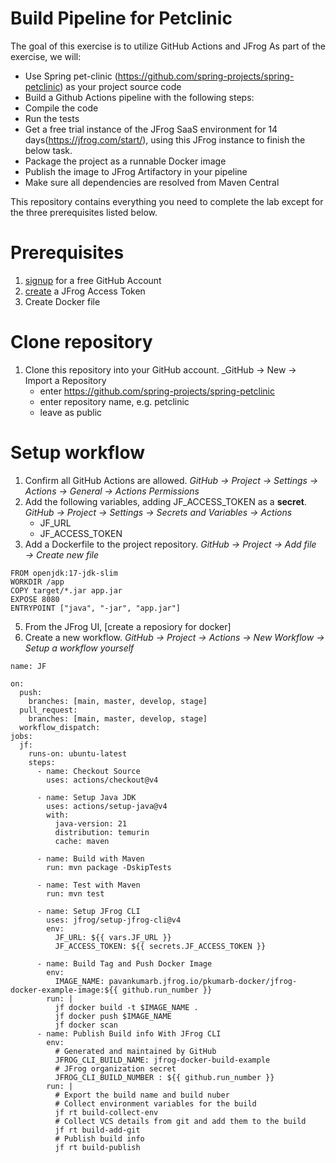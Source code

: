 # Build Pipeline for Petclinic
The goal of this exercise is to utilize GitHub Actions and JFrog  As part of the exercise, we will:
- Use Spring pet-clinic (https://github.com/spring-projects/spring-petclinic) as your project source code
- Build a Github Actions pipeline with the following steps:
- Compile the code
- Run the tests
- Get a free trial instance of the JFrog SaaS environment for 14 days(https://jfrog.com/start/), using this JFrog instance to finish the below task.
- Package the project as a runnable Docker image
- Publish the image to JFrog Artifactory in your pipeline
- Make sure all dependencies are resolved from Maven Central

This repository contains everything you need to complete the lab except for the three prerequisites listed below.

# Prerequisites

1. [signup](https://github.com/signup) for a free GitHub Account
2. [create](https://pavankumarb.jfrog.io/ui/login) a JFrog Access Token
3. Create Docker file 

# Clone repository

1. Clone this repository into your GitHub account. _GitHub → New → Import a Repository
   - enter https://github.com/spring-projects/spring-petclinic
   - enter repository name, e.g. petclinic
   - leave as public 

# Setup workflow

1. Confirm all GitHub Actions are allowed. _GitHub → Project → Settings → Actions → General → Actions Permissions_
2. Add the following variables, adding JF_ACCESS_TOKEN as a **secret**. _GitHub → Project → Settings → Secrets and Variables → Actions_
   - JF_URL
   - JF_ACCESS_TOKEN
4. Add a Dockerfile to the project repository. _GitHub → Project → Add file → Create new file_

```
FROM openjdk:17-jdk-slim
WORKDIR /app
COPY target/*.jar app.jar
EXPOSE 8080
ENTRYPOINT ["java", "-jar", "app.jar"]
```

5. From the JFrog UI, [create a reposiory for docker]
6. Create a new workflow. _GitHub → Project → Actions → New Workflow → Setup a workflow yourself_ 

```
name: JF

on:
  push:
    branches: [main, master, develop, stage]
  pull_request:
    branches: [main, master, develop, stage]
  workflow_dispatch:
jobs:
  jf:
    runs-on: ubuntu-latest
    steps:
      - name: Checkout Source
        uses: actions/checkout@v4

      - name: Setup Java JDK
        uses: actions/setup-java@v4
        with:
          java-version: 21
          distribution: temurin
          cache: maven

      - name: Build with Maven
        run: mvn package -DskipTests

      - name: Test with Maven
        run: mvn test

      - name: Setup JFrog CLI
        uses: jfrog/setup-jfrog-cli@v4
        env:
          JF_URL: ${{ vars.JF_URL }}
          JF_ACCESS_TOKEN: ${{ secrets.JF_ACCESS_TOKEN }}

      - name: Build Tag and Push Docker Image
        env:
          IMAGE_NAME: pavankumarb.jfrog.io/pkumarb-docker/jfrog-docker-example-image:${{ github.run_number }}
        run: |
          jf docker build -t $IMAGE_NAME .
          jf docker push $IMAGE_NAME
          jf docker scan
      - name: Publish Build info With JFrog CLI
        env:
          # Generated and maintained by GitHub
          JFROG_CLI_BUILD_NAME: jfrog-docker-build-example
          # JFrog organization secret
          JFROG_CLI_BUILD_NUMBER : ${{ github.run_number }}
        run: |
          # Export the build name and build nuber
          # Collect environment variables for the build
          jf rt build-collect-env
          # Collect VCS details from git and add them to the build
          jf rt build-add-git
          # Publish build info
          jf rt build-publish
```

